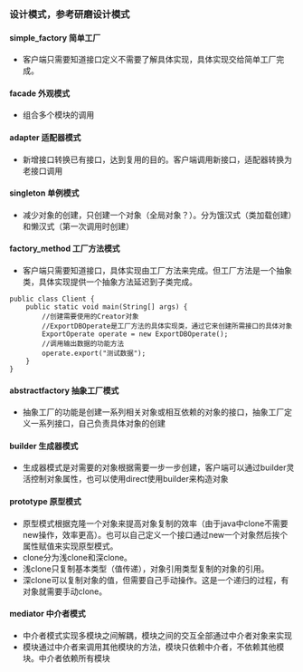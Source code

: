 ### 设计模式，参考研磨设计模式
#### simple_factory 简单工厂
* 客户端只需要知道接口定义不需要了解具体实现，具体实现交给简单工厂完成。
#### facade 外观模式
* 组合多个模块的调用
#### adapter 适配器模式
* 新增接口转换已有接口，达到复用的目的。客户端调用新接口，适配器转换为老接口调用
#### singleton 单例模式
* 减少对象的创建，只创建一个对象（全局对象？）。分为饿汉式（类加载创建）和懒汉式（第一次调用时创建）
#### factory_method 工厂方法模式
* 客户端只需要知道接口，具体实现由工厂方法来完成。但工厂方法是一个抽象类，具体实现提供一个抽象方法延迟到子类完成。
```$xslt
public class Client {
    public static void main(String[] args) {
        //创建需要使用的Creator对象
        //ExportDBOperate是工厂方法的具体实现类，通过它来创建所需接口的具体对象
        ExportOperate operate = new ExportDBOperate();
        //调用输出数据的功能方法
        operate.export("测试数据");
    }
}
```
#### abstractfactory 抽象工厂模式
* 抽象工厂的功能是创建一系列相关对象或相互依赖的对象的接口，抽象工厂定义一系列接口，自己负责具体对象的创建

#### builder 生成器模式
* 生成器模式是对需要的对象根据需要一步一步创建，客户端可以通过builder灵活控制对象属性，也可以使用direct使用builder来构造对象

#### prototype 原型模式
* 原型模式根据克隆一个对象来提高对象复制的效率（由于java中clone不需要new操作，效率更高）。也可以自己定义一个接口通过new一个对象然后挨个属性赋值来实现原型模式。
* clone分为浅clone和深clone。
* 浅clone只复制基本类型（值传递），对象引用类型复制的对象的引用。
* 深clone可以复制对象的值，但需要自己手动操作。这是一个递归的过程，有对象就需要手动clone。

#### mediator 中介者模式
* 中介者模式实现多模块之间解耦，模块之间的交互全部通过中介者对象来实现
* 模块通过中介者来调用其他模块的方法，模块只依赖中介者，不依赖其他模块。中介者依赖所有模块
